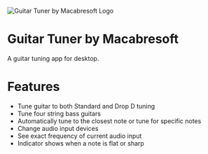 ![Guitar Tuner by Macabresoft Logo](Icon/icon128.png "Guitar Tuner by Macabresoft Logo")

# Guitar Tuner by Macabresoft

A guitar tuning app for desktop.

# Features

* Tune guitar to both Standard and Drop D tuning
* Tune four string bass guitars
* Automatically tune to the closest note or tune for specific notes
* Change audio input devices
* See exact frequency of current audio input
* Indicator shows when a note is flat or sharp